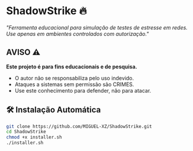 # ShadowStrike 🔥  
   *"Ferramenta educacional para simulação de testes de estresse em redes. Use apenas em ambientes controlados com autorização."*  

   ## AVISO ⚠️  
   **Este projeto é para fins educacionais e de pesquisa.**  
   - O autor não se responsabiliza pelo uso indevido.  
   - Ataques a sistemas sem permissão são CRIMES.  
   - Use este conhecimento para defender, não para atacar.

## 🛠️ **Instalação Automática**  
```bash  
git clone https://github.com/MIGUEL-XZ/ShadowStrike.git  
cd ShadowStrike  
chmod +x installer.sh  
./installer.sh  
